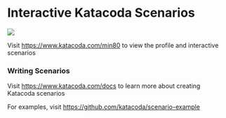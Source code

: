 # Interactive Katacoda Scenarios

[![](http://shields.katacoda.com/katacoda/min80/count.svg)](https://www.katacoda.com/min80 "Get your profile on Katacoda.com")

Visit https://www.katacoda.com/min80 to view the profile and interactive scenarios

### Writing Scenarios
Visit https://www.katacoda.com/docs to learn more about creating Katacoda scenarios

For examples, visit https://github.com/katacoda/scenario-example
